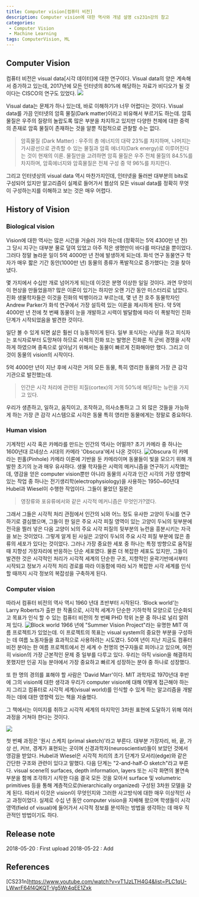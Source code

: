 ```yaml
---
title: Computer vision[컴퓨터 비전]
description: Computer vision에 대한 역사와 개념 설명 cs231n강의 참고
categories:
 - Computer Vision
 - Machine Learning
tags: ComputerVision, ML
---
```

## Computer Vision
컴퓨터 비전은 visual data[시각 데이터]에 대한 연구이다. Visual data의 양은 계속해서 증가하고 있는데, 2017년에 모든 인터넷의 80%에 해당하는 자료가 비디오가 될 것이다는 CISCO의 연구도 있었다.
![](https://www.bleepstatic.com/content/hl-images/2017/03/20/Cisco.jpg)

Visual data는 문제가 하나 있는데, 바로 이해하기가 너무 어렵다는 것이다. Visual data를 가끔 인터넷의 암흑 물질(Dark matter)이라고 비유해서 부르기도 하는데. 암흑 물질은 우주의 질량의 놀랍도록 많은 부분을 차지하고 있지만 다양한 천체에 대한 중력의 존재로 암흑 물질이 존재하는 것을 알뿐 직접적으로 관찰할 수는 없다.
> 암흑물질 (Dark Matter) : 우주의 총 에너지의 대략 23%를 차지하며, 나머지는 가시광선으로 관측할 수 있는 물질과 암흑 에너지(Dark energy)로 이루어진다는 것이 현재의 이론. 물질만을 고려하면 암흑 물질은 우주 전체 물질의 84.5%를 차지하며, 암흑에너지와 암흑물질은 전체 구성 중 약 96%를 차지한다.

그리고 인터넷상의 visual data 역시 마찬가지인데, 인터넷을 둘러싼 대부분의 bits로 구성되어 있지만 알고리즘이 실제로 들어가서 웹상의 모든 visual data를 정확히 무엇이 구성하는지를 이해하고 보는 것은 매우 어렵다.

## History of Vision
### Biological vision
Vision에 대한 역사는 많은 시간을 거슬러 가야 하는데 (정확히는 5억 4300만 년 전) 그 당시 지구는 대부분 물로 덮여 있었고 아주 적은 생명만이 바다를 떠다녔을 뿐이었다. 그러다 정말 놀라운 일이 5억 4000만 년 전에 발생하게 되는데. 화석 연구 동물연구 학자가 매우 짧은 기간 동안(1000만 년) 동물의 종류가 폭발적으로 증가했다는 것을 찾아냈다.

몇 가지에서 수십만 개로 넘어가게 되는데 이것은 분명 이상한 일일 것이다. 과연 무엇이 이 현상을 만들었을까? 많은 이론이 있기는 하지만 오랜 기간 동안 미스터리로 남았다. 진화 생물학자들은 이것을 진화의 빅뱅이라고 부르는데, 몇 년 전 호주 동물학자인 Andrew Parker가 화석 연구에서 가장 설득력 있는 이론을 제시하게 된다. 약 5억 4000만 년 전에 첫 번째 동물이 눈을 개발하고 시력이 발달함에 따라 이 폭발적인 진화 단계가 시작되었음을 발견한 것이다.

일단 볼 수 있게 되면 삶은 훨씬 더 능동적이게 된다. 일부 포식자는 사냥을 하고 피식자는 포식자로부터 도망쳐야 하므로 시력의 진화 또는 발명은 진화론 적 군비 경쟁을 시작하게 하였으며 종족으로 살아남기 위해서는 동물이 빠르게 진화해야만 했다. 그리고 이것이 동물의 vision의 시작이다.

5억 4000만 년이 지난 후에 시각은 거의 모든 동물, 특히 영리한 동물의 가장 큰 감각 기관으로 발전했는데.
>인간은 시각 처리에 관련된 피질(cortex)의 거의 50%에 해당하는 뉴런을 가지고 있다.

우리가 생존하고, 일하고, 움직이고, 조작하고, 의사소통하고 그 외 많은 것들을 가능하게 하는 가장 큰 감각 시스템으로 시각은 동물 특히 영리한 동물에게는 정말로 중요하다.

### Human vision
기계적인 시각 혹은 카메라를 만드는 인간의 역사는 어떨까? 초기 카메라 중 하나는 1600년대 르네상스 시대의 카메라 'Obscura'에서 나온 것이다.
![](http://www.creativephotography.org/exhibits/richard-torchia/trchedu/diagrams/coenxx.gif "Obscura")
이 카메라는 핀홀(Pinhole) 카메라 이론에 기반을 둔 카메라이며 동물들이 빛을 모으기 위해 개발한 초기의 눈과 매우 유사하다.
생물 학자들은 시력의 메커니즘을 연구하기 시작했는데, 영감을 얻은 computer vision뿐만 아니라 동물의 시각과 인간 시각의 가장 영향력 있는 작업 중 하나는 전기생리학(electrophysiology)을 사용하는 1950~60년대 Hubel과 Wiesel이 수행한 작업이다. 그들이 물었던 질문은
> 영장류와 포유류에서와 같은 시각적 메커니즘은 무엇인가?였다.

그래서 그들은 시각적 처리 관점에서 인간의 뇌와 어느 정도 유사한 고양이 두뇌를 연구하기로 결심했으며, 그들이 한 일은 주요 시각 피질 영역이 있는 고양이 두뇌의 뒷부분에 전극을 찔러 넣은 다음 고양이 뇌의 주요 시각 피질의 뒷부분의 뉴런을 흥분시키는 자극을 보는 것이었다.
그렇게 알게 된 사실은 고양이 두뇌의 주요 시각 피질 부분에 많은 종류의 세포가 있다는 것이었다. 그러나 가장 중요한 세포 중 하나는 특정 방향으로 움직일 때 지향성 가장자리에 반응하는 단순 세포였다. 물론 더 복잡한 세포도 있지만, 그들이 발견한 것은 시각적인 처리가 시각적 세계의 단순한 구조, 지향적인 윤곽기반에서부터 시작되고 정보가 시각적 처리 경로를 따라 이동함에 따라 뇌가 복잡한 시각 세계를 인식할 때까지 시각 정보의 복잡성을 구축하게 된다.

### Computer vision

따라서 컴퓨터 비전의 역사 역시 1960 년대 초반부터 시작된다. 'Block world'는 Larry Roberts가 출판 한 작품으로, 시각적 세계가 단순한 기하학적 모양으로 단순화되고 목표가 인식 할 수 있는 컴퓨터 비전의 첫 번째 PHD 학위 논문 중 하나로 널리 알려져 있다.
![](http://www.packet.cc/images/mach-per-fig2.jpg "Block world")
1966 년에 "Summer Vision Project"라는 유명한 MIT 여름 프로젝트가 있었는데. 이 프로젝트의 목표는 visual system의 중요한 부분을 구성하는 데 여름 노동자들을 효과적으로 사용하려는 시도였다. 50여 년이 지난 지금도 컴퓨터 비전 분야는 한 여름 프로젝트에서 전 세계 수 천명의 연구자들로 피어나고 있으며, 여전히 vision의 가장 근본적인 문제 중 일부를 다루고 있다. 우리는 아직 vision을 해결하지 못했지만 인공 지능 분야에서 가장 중요하고 빠르게 성장하는 분야 중 하나로 성장했다.

또 한 명의 경의를 표해야 할 사람은 'David Marr'이다. MIT 과학자로 1970년대 후반에 그의 vision에 대한 생각과 우리가 computer vision에 대해 어떻게 접근해야 하는지 그리고 컴퓨터로 시각적 세계(visual world)를 인식할 수 있게 하는 알고리즘을 개발하는 데에 대한 영향력 있는 책을 저술했다.

그 책에서는 이미지를 취하고 시각적 세계의 마지막인 3차원 표현에 도달하기 위해 여러 과정을 거쳐야 한다는 것이다.

![](http://homepages.inf.ed.ac.uk/rbf/CVonline/LOCAL_COPIES/GOMES1/img1.gif)

첫 번째 과정은 '원시 스케치 (primal sketch)'라고 부른다. 대부분 가장자리, 바, 끝, 가상 선, 커브, 경계가 표현되는 곳이며 신경과학자(neuroscientist)들이 보았던 것에서 영감을 받았다. Hubel과 Wiesel은 시각적 처리의 초기 단계가 모서리(edge)와 같은 간단한 구조와 관련이 있다고 말했다.
다음 단계는 "2-and-half-D sketch"라고 부른다. visual scene의 surfaces, depth information, layers 또는 시각 화면의 불연속 부분을 함께 조각하기 시작한 다음 결국 모든 것을 모아서 surface 및 volumetric primitives 등을 통해 계층적으로(hierarchically organized) 구성된 3차원 모델을 갖게 된다. 따라서 이것은 vision이 무엇인지와 그러한 사고방식에 대한 매우 이상적인 사고 과정이었다.
실제로 수십 년 동안 computer vision을 지배해 왔으며 학생들이 시각 영역(field of visual)에 들어가서 시각적 정보를 분석하는 방법을 생각하는 데 매우 직관적인 방법이기도 하다.


## Release note
2018-05-20 : First upload
2018-05-22 : Add


## References
[CS231n]<https://www.youtube.com/watch?v=vT1JzLTH4G4&list=PLC1qU-LWwrF64f4QKQT-Vg5Wr4qEE1Zxk>